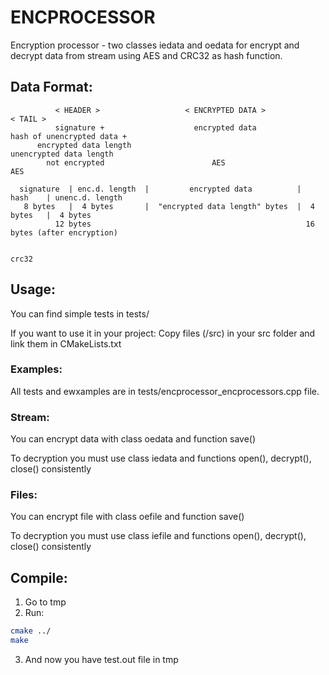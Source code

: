<h1>ENCPROCESSOR</h1>

Encryption processor - two classes iedata and oedata for encrypt and decrypt data from stream using AES and CRC32 as hash function.

<h2>Data Format:</h2>

```
          < HEADER >                   < ENCRYPTED DATA >                  < TAIL >
          signature +                    encrypted data            hash of unencrypted data +
      encrypted data length                                         unencrypted data length
        not encrypted                        AES                            AES

  signature  | enc.d. length  |         encrypted data          |    hash    | unenc.d. length
   8 bytes   |  4 bytes       |  "encrypted data length" bytes  |  4 bytes   |  4 bytes
          12 bytes                                                16 bytes (after encryption)

                                                                    crc32
```

<h2>Usage:</h2>

<p>You can find simple tests in tests/</p>
<p>If you want to use it in your project: Copy files (/src) in your src folder and link them in CMakeLists.txt</p>

<h3>Examples:</h3>
<p>All tests and ewxamples are in tests/encprocessor_encprocessors.cpp file.</p>

<h3>Stream:</h3>

<p>You can encrypt data with class oedata and function save()</p>
<p>To decryption you must use class iedata and functions open(), decrypt(), close() consistently</p>

<h3>Files:</h3>

<p>You can encrypt file with class oefile and function save()</p>
<p>To decryption you must use class iefile and functions open(), decrypt(), close() consistently</p>

<h2>Compile:</h2>

1. Go to tmp
2. Run:

```bash
cmake ../
make
```

3. And now you have test.out file in tmp
